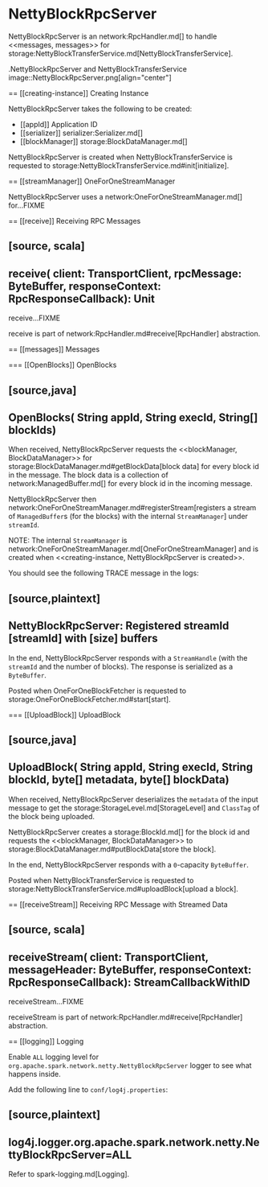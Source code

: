 # NettyBlockRpcServer

NettyBlockRpcServer is an network:RpcHandler.md[] to handle <<messages, messages>> for storage:NettyBlockTransferService.md[NettyBlockTransferService].

.NettyBlockRpcServer and NettyBlockTransferService
image::NettyBlockRpcServer.png[align="center"]

== [[creating-instance]] Creating Instance

NettyBlockRpcServer takes the following to be created:

* [[appId]] Application ID
* [[serializer]] serializer:Serializer.md[]
* [[blockManager]] storage:BlockDataManager.md[]

NettyBlockRpcServer is created when NettyBlockTransferService is requested to storage:NettyBlockTransferService.md#init[initialize].

== [[streamManager]] OneForOneStreamManager

NettyBlockRpcServer uses a network:OneForOneStreamManager.md[] for...FIXME

== [[receive]] Receiving RPC Messages

[source, scala]
----
receive(
  client: TransportClient,
  rpcMessage: ByteBuffer,
  responseContext: RpcResponseCallback): Unit
----

receive...FIXME

receive is part of network:RpcHandler.md#receive[RpcHandler] abstraction.

== [[messages]] Messages

=== [[OpenBlocks]] OpenBlocks

[source,java]
----
OpenBlocks(
  String appId,
  String execId,
  String[] blockIds)
----

When received, NettyBlockRpcServer requests the <<blockManager, BlockDataManager>> for storage:BlockDataManager.md#getBlockData[block data] for every block id in the message. The block data is a collection of network:ManagedBuffer.md[] for every block id in the incoming message.

NettyBlockRpcServer then network:OneForOneStreamManager.md#registerStream[registers a stream of ``ManagedBuffer``s (for the blocks) with the internal `StreamManager`] under `streamId`.

NOTE: The internal `StreamManager` is network:OneForOneStreamManager.md[OneForOneStreamManager] and is created when <<creating-instance, NettyBlockRpcServer is created>>.

You should see the following TRACE message in the logs:

[source,plaintext]
----
NettyBlockRpcServer: Registered streamId [streamId]  with [size] buffers
----

In the end, NettyBlockRpcServer responds with a `StreamHandle` (with the `streamId` and the number of blocks). The response is serialized as a `ByteBuffer`.

Posted when OneForOneBlockFetcher is requested to storage:OneForOneBlockFetcher.md#start[start].

=== [[UploadBlock]] UploadBlock

[source,java]
----
UploadBlock(
  String appId,
  String execId,
  String blockId,
  byte[] metadata,
  byte[] blockData)
----

When received, NettyBlockRpcServer deserializes the `metadata` of the input message to get the storage:StorageLevel.md[StorageLevel] and `ClassTag` of the block being uploaded.

NettyBlockRpcServer creates a storage:BlockId.md[] for the block id and requests the <<blockManager, BlockDataManager>> to storage:BlockDataManager.md#putBlockData[store the block].

In the end, NettyBlockRpcServer responds with a `0`-capacity `ByteBuffer`.

Posted when NettyBlockTransferService is requested to storage:NettyBlockTransferService.md#uploadBlock[upload a block].

== [[receiveStream]] Receiving RPC Message with Streamed Data

[source, scala]
----
receiveStream(
  client: TransportClient,
  messageHeader: ByteBuffer,
  responseContext: RpcResponseCallback): StreamCallbackWithID
----

receiveStream...FIXME

receiveStream is part of network:RpcHandler.md#receive[RpcHandler] abstraction.

== [[logging]] Logging

Enable `ALL` logging level for `org.apache.spark.network.netty.NettyBlockRpcServer` logger to see what happens inside.

Add the following line to `conf/log4j.properties`:

[source,plaintext]
----
log4j.logger.org.apache.spark.network.netty.NettyBlockRpcServer=ALL
----

Refer to spark-logging.md[Logging].
